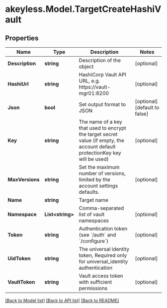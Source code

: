 # akeyless.Model.TargetCreateHashiVault

## Properties

Name | Type | Description | Notes
------------ | ------------- | ------------- | -------------
**Description** | **string** | Description of the object | [optional] 
**HashiUrl** | **string** | HashiCorp Vault API URL, e.g. https://vault-mgr01:8200 | [optional] 
**Json** | **bool** | Set output format to JSON | [optional] [default to false]
**Key** | **string** | The name of a key that used to encrypt the target secret value (if empty, the account default protectionKey key will be used) | [optional] 
**MaxVersions** | **string** | Set the maximum number of versions, limited by the account settings defaults. | [optional] 
**Name** | **string** | Target name | 
**Namespace** | **List&lt;string&gt;** | Comma-separated list of vault namespaces | [optional] 
**Token** | **string** | Authentication token (see &#x60;/auth&#x60; and &#x60;/configure&#x60;) | [optional] 
**UidToken** | **string** | The universal identity token, Required only for universal_identity authentication | [optional] 
**VaultToken** | **string** | Vault access token with sufficient permissions | [optional] 

[[Back to Model list]](../README.md#documentation-for-models) [[Back to API list]](../README.md#documentation-for-api-endpoints) [[Back to README]](../README.md)

